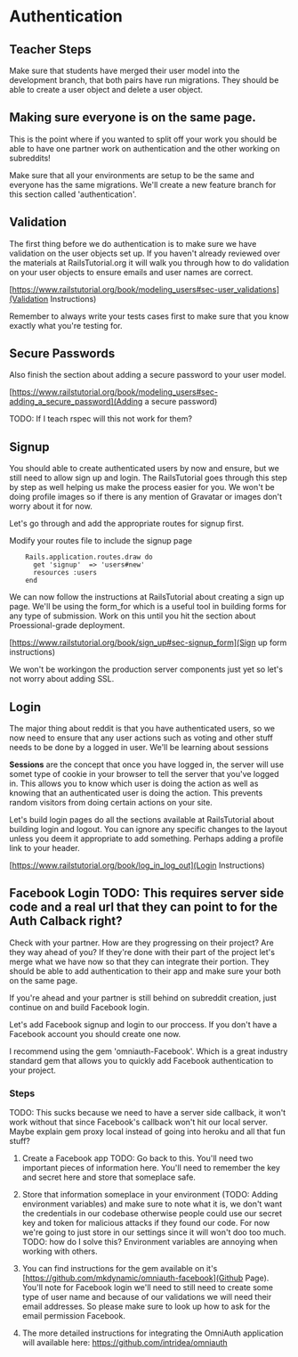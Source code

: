 # Authentication

## Teacher Steps 

Make sure that students have merged their user model into the development branch, that both pairs have run migrations. They should be able to create a user object and delete a user object.

## Making sure everyone is on the same page.

This is the point where if you wanted to split off your work you should be able to have one partner work on authentication and the other working on subreddits! 

Make sure that all your environments are setup to be the same and everyone has the same migrations. We'll create a new feature branch for this section called 'authentication'.


## Validation

The first thing before we do authentication is to make sure we have validation on the user objects set up. If you haven't already reviewed over the materials at RailsTutorial.org it will walk you through how to do validation on your user objects to ensure emails and user names are correct. 

[https://www.railstutorial.org/book/modeling_users#sec-user_validations](Validation Instructions)

Remember to always write your tests cases first to make sure that you know exactly what you're testing for. 

## Secure Passwords

Also finish the section about adding a secure password to your user model. 

[https://www.railstutorial.org/book/modeling_users#sec-adding_a_secure_password](Adding a secure password)

TODO: If I teach rspec will this not work for them?

## Signup

You should able to create authenticated users by now and ensure, but we still need to allow sign up and login. The RailsTutorial goes through this step by step as well helping us make the process easier for you. We won't be doing profile images so if there is any mention of Gravatar or images don't worry about it for now. 

Let's go through and add the appropriate routes for signup first.

Modify your routes file to include the signup page

```
	Rails.application.routes.draw do
	  get 'signup'  => 'users#new'
	  resources :users
	end
```

We can now follow the instructions at RailsTutorial about creating a sign up page. We'll be using the form_for which is a useful tool in building forms for any type of submission. Work on this until you hit the section about Proessional-grade deployment.

[https://www.railstutorial.org/book/sign_up#sec-signup_form](Sign up form instructions)

We won't be workingon the production server components just yet so let's not worry about adding SSL. 

## Login

The major thing about reddit is that you have authenticated users, so we now need to ensure that any user actions such as voting and other stuff needs to be done by a logged in user. We'll be learning about sessions

**Sessions** are the concept that once you have logged in, the server will use somet type of cookie in your browser to tell the server that you've logged in. This allows you to know which user is doing the action as well as knowing that an authenticated user is doing the action. This prevents random visitors from doing certain actions on your site. 

Let's build login pages do all the sections available at RailsTutorial about building login and logout. You can ignore any specific changes to the layout unless you deem it appropriate to add something. Perhaps adding a profile link to your header.

[https://www.railstutorial.org/book/log_in_log_out](Login Instructions)

## Facebook Login TODO: This requires server side code and a real url that they can point to for the Auth Calback right?

Check with your partner. How are they progressing on their project? Are they way ahead of you? If they're done with their part of the project let's merge what we have now so that they can integrate their portion. They should be able to add authentication to their app and make sure your both on the same page. 

If you're ahead and your partner is still behind on subreddit creation, just continue on and build Facebook login.

Let's add Facebook signup and login to our proccess. If you don't have a Facebook account you should create one now. 

I recommend using the gem 'omniauth-Facebook'. Which is a great industry standard gem that allows you to quickly add Facebook authentication to your project.

### Steps

TODO: This sucks because we need to have a server side callback, it won't work without that since Facebook's callback won't hit our local server. Maybe explain gem proxy local instead of going into heroku and all that fun stuff?

1. Create a Facebook app 
TODO: Go back to this. You'll need two important pieces of information here. You'll need to remember the key and secret here and store that someplace safe. 

2. Store that information someplace in your environment (TODO: Adding environment variables) and make sure to note what it is, we don't want the credentials in our codebase otherwise people could use our secret key and token for malicious attacks if they found our code. For now we're going to just store in our settings since it will won't doo too much. TODO: how do I solve this? Environment variables are annoying when working with others.  

3. You can find instructions for the gem available on it's [https://github.com/mkdynamic/omniauth-facebook](Github Page). You'll note for Facebook login we'll need to still need to create some type of user name and because of our validations we will need their email addresses. So please make sure to look up how to ask for the email permission Facebook.

3. The more detailed instructions for integrating the OmniAuth application will available here: https://github.com/intridea/omniauth




